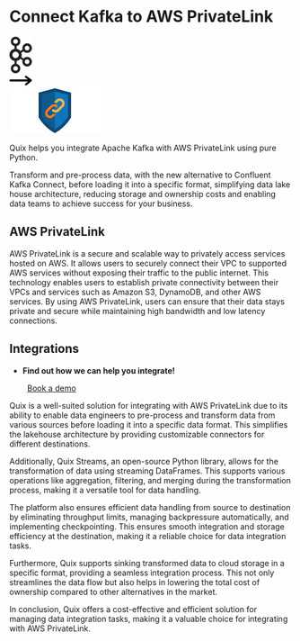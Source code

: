 # Connect Kafka to AWS PrivateLink

<div class="connect-images cards blog-grid-card" markdown>
<div>
<img src="../images/kafka_logo.png" width="40px" />
</div>
<div>
<img src="../images/arrow.svg" width="40px" />
</div>
<div>
<img src="./images/aws-privatelink_1.jpg" />
</div>
</div>

Quix helps you integrate Apache Kafka with AWS PrivateLink using pure Python.

Transform and pre-process data, with the new alternative to Confluent Kafka Connect, before loading it into a specific format, simplifying data lake house architecture, reducing storage and ownership costs and enabling data teams to achieve success for your business.

## AWS PrivateLink

AWS PrivateLink is a secure and scalable way to privately access services hosted on AWS. It allows users to securely connect their VPC to supported AWS services without exposing their traffic to the public internet. This technology enables users to establish private connectivity between their VPCs and services such as Amazon S3, DynamoDB, and other AWS services. By using AWS PrivateLink, users can ensure that their data stays private and secure while maintaining high bandwidth and low latency connections.

## Integrations

<div class="grid cards" markdown>

- __Find out how we can help you integrate!__

    <a class="md-button md-button--primary" href="https://quix.io/book-a-demo" target="_blank" style="margin:.5rem;">Book a demo</a>

</div>


Quix is a well-suited solution for integrating with AWS PrivateLink due to its ability to enable data engineers to pre-process and transform data from various sources before loading it into a specific data format. This simplifies the lakehouse architecture by providing customizable connectors for different destinations. 

Additionally, Quix Streams, an open-source Python library, allows for the transformation of data using streaming DataFrames. This supports various operations like aggregation, filtering, and merging during the transformation process, making it a versatile tool for data handling.

The platform also ensures efficient data handling from source to destination by eliminating throughput limits, managing backpressure automatically, and implementing checkpointing. This ensures smooth integration and storage efficiency at the destination, making it a reliable choice for data integration tasks.

Furthermore, Quix supports sinking transformed data to cloud storage in a specific format, providing a seamless integration process. This not only streamlines the data flow but also helps in lowering the total cost of ownership compared to other alternatives in the market.

In conclusion, Quix offers a cost-effective and efficient solution for managing data integration tasks, making it a valuable choice for integrating with AWS PrivateLink.

